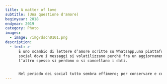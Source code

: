 ```yaml
---
title: A matter of love
subtitle: (Una questione d'amore)
beginyear: 2018
endyear: 2019
category: Photo
images:
  - image: /img/dscn0101.png
description:
  - text: >-
      È uno scambio di lettere d’amore scritte su Whatsapp,una piattaforma
      social dove i messaggi si volatilizzano perché fra un aggiornamento e
      l’altro spesso si perdono o si cancellano i dati.


      Nel periodo dei social tutto sembra effimero; per conservare e custodire la memoria dello scambio epistolare, si è scelto di stampare la corrispondenza su lino e usare la tecnica lenta del ricamo a mano per dare peso e valore al ricordo della persona amata.
---
```

